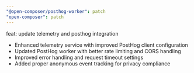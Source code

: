 ```yaml
---
"@open-composer/posthog-worker": patch
"open-composer": patch
---
```


feat: update telemetry and posthog integration

- Enhanced telemetry service with improved PostHog client configuration
- Updated PostHog worker with better rate limiting and CORS handling
- Improved error handling and request timeout settings
- Added proper anonymous event tracking for privacy compliance

